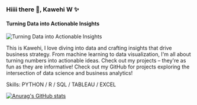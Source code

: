 ### Hiiii there 👋, Kawehi W ✨
#### Turning Data into Actionable Insights
![Turning Data into Actionable Insights](https://user-images.githubusercontent.com/74038190/213866269-5d00981c-7c98-46d7-8a8e-16f462f15227.gif)

This is Kawehi, I love diving into data and crafting insights that drive business strategy. From machine learning to data visualization, I'm all about turning numbers into actionable ideas. Check out my projects – they're as fun as they are informative! Check out my GitHub for projects exploring the intersection of data science and business analytics!

Skills: PYTHON / R / SQL / TABLEAU / EXCEL






[![Anurag's GitHub stats](https://github-readme-stats.vercel.app/api?username=kawehiw)](https://github.com/anuraghazra/github-readme-stats)

<!--
**KawehiW/KawehiW** is a ✨ _special_ ✨ repository because its `README.md` (this file) appears on your GitHub profile.

Here are some ideas to get you started:

- 🔭 I’m currently working on ...
- 🌱 I’m currently learning ...
- 👯 I’m looking to collaborate on ...
- 🤔 I’m looking for help with ...
- 💬 Ask me about ...
- 📫 How to reach me: ...
- 😄 Pronouns: ...
- ⚡ Fun fact: ...
-->

